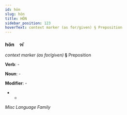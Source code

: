 ```yaml
---
id: hön
slug: hön
title: HÖN
sidebar_position: 123
hoverText: context marker (as for/given) § Preposition
---
```


### hön&emsp;<span kind="abugida">ɂ̃ı</span>

*context marker (as for/given)* **§** Preposition

**Verb**: -

**Noun**: -

**Modifier**: -

- -

*Misc Language Family*